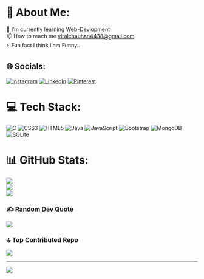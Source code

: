 # 💫 About Me:
🌱 I’m currently learning Web-Devlopment<br>📫 How to reach me viralchauhan4438@gmail.com<br>⚡ Fun fact I think I am Funny..


## 🌐 Socials:
[![Instagram](https://img.shields.io/badge/Instagram-%23E4405F.svg?logo=Instagram&logoColor=white)](https://instagram.com/viral_1127_) [![LinkedIn](https://img.shields.io/badge/LinkedIn-%230077B5.svg?logo=linkedin&logoColor=white)](https://linkedin.com/in/Viral-Chauhan) [![Pinterest](https://img.shields.io/badge/Pinterest-%23E60023.svg?logo=Pinterest&logoColor=white)](https://pinterest.com/@viralchauhan4438) 

# 💻 Tech Stack:
![C](https://img.shields.io/badge/c-%2300599C.svg?style=for-the-badge&logo=c&logoColor=white) ![CSS3](https://img.shields.io/badge/css3-%231572B6.svg?style=for-the-badge&logo=css3&logoColor=white) ![HTML5](https://img.shields.io/badge/html5-%23E34F26.svg?style=for-the-badge&logo=html5&logoColor=white) ![Java](https://img.shields.io/badge/java-%23ED8B00.svg?style=for-the-badge&logo=java&logoColor=white) ![JavaScript](https://img.shields.io/badge/javascript-%23323330.svg?style=for-the-badge&logo=javascript&logoColor=%23F7DF1E) ![Bootstrap](https://img.shields.io/badge/bootstrap-%23563D7C.svg?style=for-the-badge&logo=bootstrap&logoColor=white) ![MongoDB](https://img.shields.io/badge/MongoDB-%234ea94b.svg?style=for-the-badge&logo=mongodb&logoColor=white) ![SQLite](https://img.shields.io/badge/sqlite-%2307405e.svg?style=for-the-badge&logo=sqlite&logoColor=white)
# 📊 GitHub Stats:
![](https://github-readme-stats.vercel.app/api?username=Viral1127&theme=dark&hide_border=false&include_all_commits=false&count_private=false)<br/>
![](https://github-readme-streak-stats.herokuapp.com/?user=Viral1127&theme=dark&hide_border=false)<br/>
![](https://github-readme-stats.vercel.app/api/top-langs/?username=Viral1127&theme=dark&hide_border=false&include_all_commits=false&count_private=false&layout=compact)

### ✍️ Random Dev Quote
![](https://quotes-github-readme.vercel.app/api?type=horizontal&theme=radical)

### 🔝 Top Contributed Repo
![](https://github-contributor-stats.vercel.app/api?username=Viral1127&limit=5&theme=dark&combine_all_yearly_contributions=true)

---
[![](https://visitcount.itsvg.in/api?id=Viral1127&icon=0&color=1)](https://visitcount.itsvg.in)

<!-- Proudly created with GPRM ( https://gprm.itsvg.in ) -->

